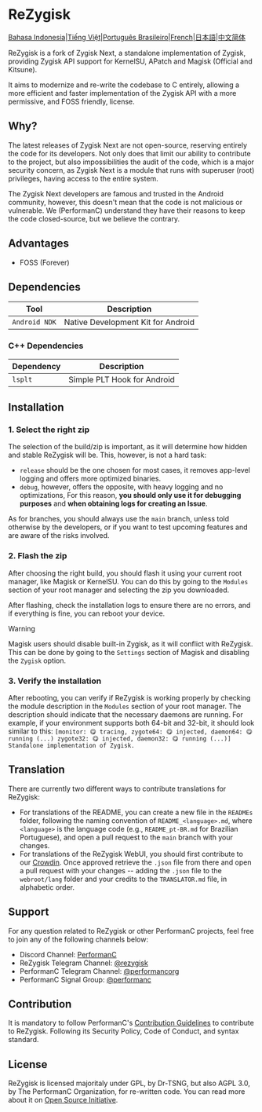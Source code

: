 # ReZygisk

[Bahasa Indonesia](/READMEs/README_id-ID.md)|[Tiếng Việt](/READMEs/README_vi-VN.md)|[Português Brasileiro](/READMEs/README_pt-BR.md)|[French](/READMEs/README_fr-FR.md)|[日本語](/READMEs/README_ja-JP.md)|[中文简体](/READMEs/README_zh-CN.md)

ReZygisk is a fork of Zygisk Next, a standalone implementation of Zygisk, providing Zygisk API support for KernelSU, APatch and Magisk (Official and Kitsune).

It aims to modernize and re-write the codebase to C entirely, allowing a more efficient and faster implementation of the Zygisk API with a more permissive, and FOSS friendly, license.

## Why?

The latest releases of Zygisk Next are not open-source, reserving entirely the code for its developers. Not only does that limit our ability to contribute to the project, but also impossibilities the audit of the code, which is a major security concern, as Zygisk Next is a module that runs with superuser (root) privileges, having access to the entire system.

The Zygisk Next developers are famous and trusted in the Android community, however, this doesn't mean that the code is not malicious or vulnerable. We (PerformanC) understand they have their reasons to keep the code closed-source, but we believe the contrary.

## Advantages

- FOSS (Forever)

## Dependencies

| Tool            | Description                            |
|-----------------|----------------------------------------|
| `Android NDK`   | Native Development Kit for Android     |

### C++ Dependencies

| Dependency | Description                   |
|------------|-------------------------------|
| `lsplt`    | Simple PLT Hook for Android   |

## Installation

### 1. Select the right zip

The selection of the build/zip is important, as it will determine how hidden and stable ReZygisk will be. This, however, is not a hard task:

- `release` should be the one chosen for most cases, it removes app-level logging and offers more optimized binaries.
- `debug`, however, offers the opposite, with heavy logging and no optimizations, For this reason, **you should only use it for debugging purposes** and **when obtaining logs for creating an Issue**.

As for branches, you should always use the `main` branch, unless told otherwise by the developers, or if you want to test upcoming features and are aware of the risks involved.

### 2. Flash the zip

After choosing the right build, you should flash it using your current root manager, like Magisk or KernelSU. You can do this by going to the `Modules` section of your root manager and selecting the zip you downloaded.

After flashing, check the installation logs to ensure there are no errors, and if everything is fine, you can reboot your device.

> [!WARNING]
> Magisk users should disable built-in Zygisk, as it will conflict with ReZygisk. This can be done by going to the `Settings` section of Magisk and disabling the `Zygisk` option.

### 3. Verify the installation

After rebooting, you can verify if ReZygisk is working properly by checking the module description in the `Modules` section of your root manager. The description should indicate that the necessary daemons are running. For example, if your environment supports both 64-bit and 32-bit, it should look similar to this: `[monitor: 😋 tracing, zygote64: 😋 injected, daemon64: 😋 running (...) zygote32: 😋 injected, daemon32: 😋 running (...)] Standalone implementation of Zygisk.`

## Translation

There are currently two different ways to contribute translations for ReZygisk:

- For translations of the README, you can create a new file in the `READMEs` folder, following the naming convention of `README_<language>.md`, where `<language>` is the language code (e.g., `README_pt-BR.md` for Brazilian Portuguese), and open a pull request to the `main` branch with your changes.
- For translations of the ReZygisk WebUI, you should first contribute to our [Crowdin](https://crowdin.com/project/rezygisk). Once approved retrieve the `.json` file from there and open a pull request with your changes -- adding the `.json` file to the `webroot/lang` folder and your credits to the `TRANSLATOR.md` file, in alphabetic order.

## Support

For any question related to ReZygisk or other PerformanC projects, feel free to join any of the following channels below:

- Discord Channel: [PerformanC](https://discord.gg/uPveNfTuCJ)
- ReZygisk Telegram Channel: [@rezygisk](https://t.me/rezygisk)
- PerformanC Telegram Channel: [@performancorg](https://t.me/performancorg)
- PerformanC Signal Group: [@performanc](https://signal.group/#CjQKID3SS8N5y4lXj3VjjGxVJnzNsTIuaYZjj3i8UhipAS0gEhAedxPjT5WjbOs6FUuXptcT)

## Contribution

It is mandatory to follow PerformanC's [Contribution Guidelines](https://github.com/PerformanC/contributing) to contribute to ReZygisk. Following its Security Policy, Code of Conduct, and syntax standard.

## License

ReZygisk is licensed majoritaly under GPL, by Dr-TSNG, but also AGPL 3.0, by The PerformanC Organization, for re-written code. You can read more about it on [Open Source Initiative](https://opensource.org/licenses/AGPL-3.0).
